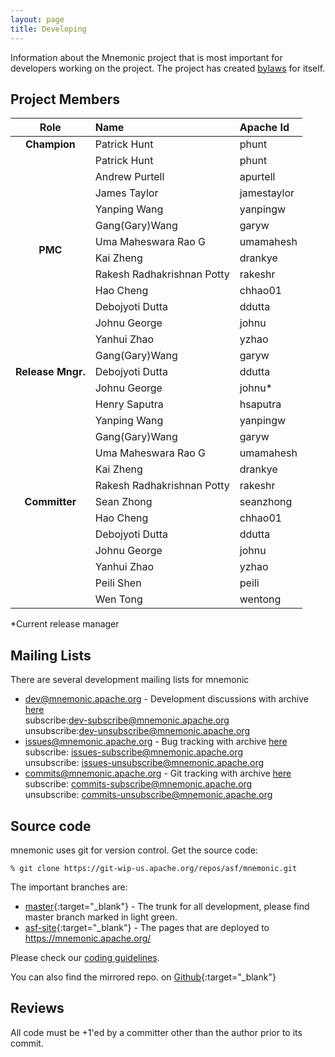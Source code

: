 ```yaml
---
layout: page
title: Developing
---
```


Information about the Mnemonic project that is most important for
developers working on the project. The project has created
[bylaws](bylaws) for itself.

## Project Members


<table>
  <thead>
    <tr>
    <th style="text-align: center">Role</th>
      <th style="text-align: left">Name</th>
      <th style="text-align: left">Apache Id</th>
    </tr>
  </thead>
  <tbody>
    <tr>
      <td rowspan="1" style="text-align: center; font-weight:700">Champion</td>
      <td style="text-align: left">Patrick Hunt</td>
      <td style="text-align: left">phunt</td>
    </tr>
    <tr>
      <td rowspan="12" style="text-align: center; font-weight:700">PMC</td>
      <td style="text-align: left">Patrick Hunt</td>
      <td style="text-align: left">phunt</td>
    </tr>
    <tr>
      <td style="text-align: left">Andrew Purtell</td>
      <td style="text-align: left">apurtell</td>
    </tr>
    <tr>
      <td style="text-align: left">James Taylor</td>
      <td style="text-align: left">jamestaylor</td>
    </tr>
    <tr>
      <td style="text-align: left">Yanping Wang</td>
      <td style="text-align: left">yanpingw</td>
    </tr>
    <tr>
      <td style="text-align: left">Gang(Gary)Wang</td>
      <td style="text-align: left">garyw</td>
    </tr>
    <tr>
      <td style="text-align: left">Uma Maheswara Rao G</td>
      <td style="text-align: left">umamahesh</td>
    </tr>
    <tr>
      <td style="text-align: left">Kai Zheng</td>
      <td style="text-align: left">drankye</td>
    </tr>
    <tr>
      <td style="text-align: left">Rakesh Radhakrishnan Potty</td>
      <td style="text-align: left">rakeshr</td>
    </tr>
    <tr>
      <td style="text-align: left">Hao Cheng</td>
      <td style="text-align: left">chhao01</td>
    </tr>
    <tr>
      <td style="text-align: left">Debojyoti Dutta</td>
      <td style="text-align: left">ddutta</td>
    </tr>
    <tr>
      <td style="text-align: left">Johnu George</td>
      <td style="text-align: left">johnu</td>
    </tr>
    <tr>
      <td style="text-align: left">Yanhui Zhao</td>
      <td style="text-align: left">yzhao</td>
    </tr>
    <tr>
      <td rowspan="3" style="text-align: center; font-weight:700">Release Mngr.</td>
      <td style="text-align: left">Gang(Gary)Wang</td>
      <td style="text-align: left">garyw</td>
    </tr>
    <tr>
      <td style="text-align: left">Debojyoti Dutta</td>
      <td style="text-align: left">ddutta</td>
    </tr>
    <tr>
      <td style="text-align: left">Johnu George</td>
      <td style="text-align: left">johnu*</td>
    </tr>
    <tr>
      <td rowspan="13" style="text-align: center; font-weight:700">Committer</td>
      <td style="text-align: left">Henry Saputra</td>
      <td style="text-align: left">hsaputra</td>
    </tr>
    <tr>
      <td style="text-align: left">Yanping Wang</td>
      <td style="text-align: left">yanpingw</td>
    </tr>
    <tr>
      <td style="text-align: left">Gang(Gary)Wang</td>
      <td style="text-align: left">garyw</td>
    </tr>
    <tr>
      <td style="text-align: left">Uma Maheswara Rao G</td>
      <td style="text-align: left">umamahesh</td>
    </tr>
    <tr>
      <td style="text-align: left">Kai Zheng</td>
      <td style="text-align: left">drankye</td>
    </tr>
    <tr>
      <td style="text-align: left">Rakesh Radhakrishnan Potty</td>
      <td style="text-align: left">rakeshr</td>
    </tr>
    <tr>
      <td style="text-align: left">Sean Zhong</td>
      <td style="text-align: left">seanzhong</td>
    </tr>
    <tr>
      <td style="text-align: left">Hao Cheng</td>
      <td style="text-align: left">chhao01</td>
    </tr>
    <tr>
      <td style="text-align: left">Debojyoti Dutta</td>
      <td style="text-align: left">ddutta</td>
    </tr>
    <tr>
      <td style="text-align: left">Johnu George</td>
      <td style="text-align: left">johnu</td>
    </tr>
    <tr>
      <td style="text-align: left">Yanhui Zhao</td>
      <td style="text-align: left">yzhao</td>
    </tr>
    <tr>
      <td style="text-align: left">Peili Shen</td>
      <td style="text-align: left">peili</td>
    </tr>
    <tr>
      <td style="text-align: left">Wen Tong</td>
      <td style="text-align: left">wentong</td>
    </tr>
  </tbody>
</table>

*Current release manager


## Mailing Lists

There are several development mailing lists for mnemonic

* [dev@mnemonic.apache.org](mailto:dev@mnemonic.apache.org) - Development discussions
  with archive [here](https://mail-archives.apache.org/mod_mbox/mnemonic-dev/)<br/>
  subscribe:[dev-subscribe@mnemonic.apache.org](mailto:dev-subscribe@mnemonic.apache.org)<br/>
  unsubscribe:[dev-unsubscribe@mnemonic.apache.org](mailto:dev-unsubscribe@mnemonic.apache.org)
* [issues@mnemonic.apache.org](mailto:issues@mnemonic.apache.org) - Bug tracking
  with archive [here](https://mail-archives.apache.org/mod_mbox/mnemonic-issues/)<br/>
  subscribe: [issues-subscribe@mnemonic.apache.org](mailto:issues-subscribe@mnemonic.apache.org)<br/>
  unsubscribe: [issues-unsubscribe@mnemonic.apache.org](mailto:issues-unsubscribe@mnemonic.apache.org)<br/>
* [commits@mnemonic.apache.org](mailto:commits@mnemonic.apache.org) - Git tracking
  with archive [here](https://mail-archives.apache.org/mod_mbox/mnemonic-commits/)<br/>
  subscribe: [commits-subscribe@mnemonic.apache.org](mailto:commits@mnemonic.apache.org)<br/>
  unsubscribe: [commits-unsubscribe@mnemonic.apache.org](mailto:commits@mnemonic.apache.org)<br/>



## Source code

mnemonic uses git for version control. Get the source code:

`% git clone https://git-wip-us.apache.org/repos/asf/mnemonic.git`

The important branches are:

* [master](https://git-wip-us.apache.org/repos/asf/mnemonic.git){:target="_blank"} -
  The trunk for all development, please find master branch marked in light green.
* [asf-site](https://git-wip-us.apache.org/repos/asf/mnemonic-site.git){:target="_blank"} -
  The pages that are deployed to https://mnemonic.apache.org/

Please check our [coding guidelines](coding).

You can also find the mirrored repo. on [Github](https://github.com/apache/mnemonic.git){:target="_blank"}

## Reviews

All code must be +1'ed by a committer other than the author prior to its
commit.
